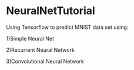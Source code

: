 # NeuralNetTutorial

Using Tensorflow to predict MNIST data set using:

1)Simple Neural Net

2)Recurrent Neural Network

3)Convolutional Neural Network
